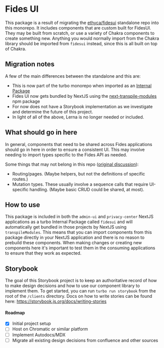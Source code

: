 # Fides UI

This package is a result of migrating the [ethyca/fidesui](https://github.com/ethyca/fidesui) standalone repo into this monorepo. It includes components that are custom built for FidesUI. They may be built from scratch, or use a variety of Chakra components to create something new. Anything you would normally import from the Chakra library should be imported from `fidesui` instead, since this is all built on top of Chakra.

## Migration notes

A few of the main differences between the standalone and this are:

- This is now part of the turbo monorepo when imported as an [Internal Package](https://github.com/vercel/turbo/blob/v1.9.3/docs/pages/repo/docs/handbook/sharing-code/internal-packages.mdx)
- Fides UI now gets bundled by NextJS using the [next-transpile-modules](https://www.npmjs.com/package/next-transpile-modules) npm package
- For now does not have a Storybook implementation as we investigate and determine the future of this project.
- In light of all of the above, Lerna is no longer needed or included.

## What should go in here

In general, components that need to be shared across Fides applications should go in here in order to ensure a consistent UI. This may involve needing to import types specific to the Fides API as needed.

Some things that may not belong in this repo ([original discussion](https://github.com/ethyca/fidesui/pull/27#discussion_r1010820430)):

- Routing/pages. (Maybe helpers, but not the definitions of specific routes.)
- Mutation types. These usually involve a sequence calls that require UI-specific handling. (Maybe basic CRUD could be shared, at most).

## How to use

This package is included in both the `admin-ui` and `privacy-center` NextJS applications as a turbo Internal Package called `fidesui` and will automatically get bundled in those projects by NextJS using `transpileModules`. This means that you can import components from this package directly in your NextJS application and there is no reason to prebuild these components. When making changes or creating new components here it's important to test them in the consuming applications to ensure that they work as expected.

## Storybook

The goal of this Storybook project is to keep an authoritative record of how to make design decisions and how to use our component library to implement them.
To get started, you can run `turbo run storybook` from the root of the `/clients` directory.
Docs on how to write stories can be found here: https://storybook.js.org/docs/writing-stories

#### Roadmap

- [x] Initial project setup
- [ ] Host on Chromatic or similar platform
- [ ] Implement Autodocs/MDX
- [ ] Migrate all existing design decisions from confluence and other sources
